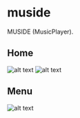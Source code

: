 # muside

MUSIDE (MusicPlayer).

## Home
![alt text](https://i.imgur.com/tSFDHBt.png)
![alt text](https://i.imgur.com/KJOOcJz.png)

## Menu
![alt text](https://i.imgur.com/FzynW1G.png)


